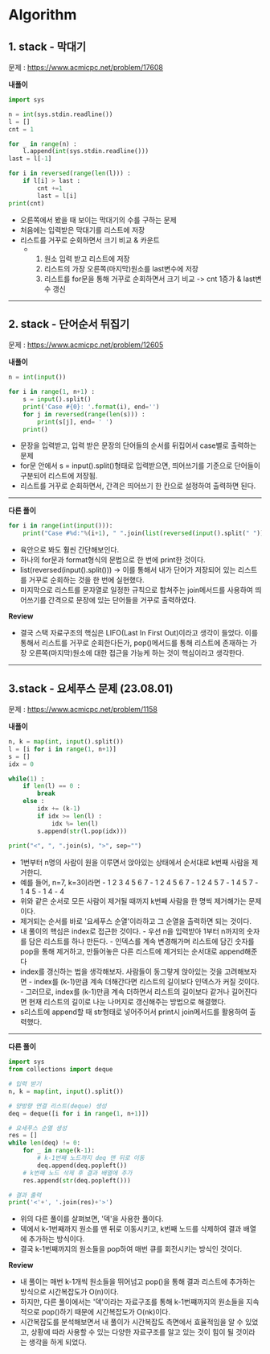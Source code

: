 # Algorithm

## 1. stack - 막대기

문제 : https://www.acmicpc.net/problem/17608

**내풀이**
```python
import sys

n = int(sys.stdin.readline())
l = []
cnt = 1

for _ in range(n) :
    l.append(int(sys.stdin.readline()))
last = l[-1]

for i in reversed(range(len(l))) :
    if l[i] > last :
        cnt +=1
        last = l[i]
print(cnt)
```

- 오른쪽에서 봤을 때 보이는 막대기의 수를 구하는 문제
- 처음에는 입력받은 막대기를 리스트에 저장
- 리스트를 거꾸로 순회하면서 크기 비교 & 카운트
  - 1. 원소 입력 받고 리스트에 저장
    2. 리스트의 가장 오른쪽(마지막)원소를 last변수에 저장
    3. 리스트를 for문을 통해 거꾸로 순회하면서 크기 비교 -> cnt 1증가 & last변수 갱신
***

## 2. stack - 단어순서 뒤집기

문제 : https://www.acmicpc.net/problem/12605

**내풀이**
```python
n = int(input())

for i in range(1, n+1) :
    s = input().split()
    print('Case #{0}: '.format(i), end='')
    for j in reversed(range(len(s))) :
        print(s[j], end= ' ')
    print()
```

- 문장을 입력받고, 입력 받은 문장의 단어들의 순서를 뒤집어서 case별로 출력하는 문제
- for문 안에서 s = input().split()형태로 입력받으면, 띄어쓰기를 기준으로 단어들이 구분되어 리스트에 저장됨.
- 리스트를 거꾸로 순회하면서, 간격은 띄어쓰기 한 칸으로 설정하여 출력하면 된다.
***

**다른 풀이**
```python
for i in range(int(input())):
    print("Case #%d:"%(i+1), " ".join(list(reversed(input().split(" ")))))
```

- 육안으로 봐도 훨씬 간단해보인다.
- 하나의 for문과 format형식의 문법으로 한 번에 print한 것이다.
- list(reversed(input().split())) -> 이를 통해서 내가 단어가 저장되어 있는 리스트를 거꾸로 순회하는 것을 한 번에 실현했다.
- 마지막으로 리스트를 문자열로 일정한 규칙으로 합쳐주는 join메서드를 사용하여 띄어쓰기를 간격으로 문장에 있는 단어들을 거꾸로 출력하였다.

**Review**
- 결국 스택 자료구조의 핵심은 LIFO(Last In First Out)이라고 생각이 들었다. 이를 통해서 리스트를 거꾸로 순회한다든가, pop()메서드를 통해 리스트에 존재하는 가장 오른쪽(마지막)원소에 대한 접근을 가능케 하는 것이 핵심이라고 생각한다.

***

## 3.stack - 요세푸스 문제 (23.08.01)

문제 : https://www.acmicpc.net/problem/1158

**내풀이**
```python
n, k = map(int, input().split())
l = [i for i in range(1, n+1)]
s = []
idx = 0

while(1) :
    if len(l) == 0 :
        break
    else :
        idx += (k-1)
        if idx >= len(l) :
            idx %= len(l)
        s.append(str(l.pop(idx)))
        
print("<", ", ".join(s), ">", sep="")
```

- 1번부터 n명의 사람이 원을 이루면서 앉아있는 상태에서 순서대로 k번째 사람을 제거한디.
- 예를 들어, n=7, k=3이라면
      - 1 2 3 4 5 6 7
      - 1 2 4 5 6 7
      - 1 2 4 5 7
      - 1 4 5 7
      - 1 4 5
      - 1 4
      - 4
- 위와 같은 순서로 모든 사람이 제거될 때까지 k번째 사람을 한 명씩 제거해가는 문제이다.
- 제거되는 순서를 바로 '요세푸스 순열'이라하고 그 순열을 출력하면 되는 것이다.
- 내 풀이의 핵심은 index로 접근한 것이다.
      - 우선 n을 입력받아 1부터 n까지의 숫자를 담은 리스트를 하나 만든다.
      - 인덱스를 계속 변경해가며 리스트에 담긴 숫자를 pop을 통해 제거하고, 만들어놓은 다른 리스트에 제거되는 순서대로 append해준다
- index를 갱신하는 법을 생각해보자. 사람들이 동그랗게 앉아있는 것을 고려해보자면
      - index를 (k-1)만큼 계속 더해간다면 리스트의 길이보다 인덱스가 커질 것이다.
      - 그러므로, index를 (k-1)만큼 계속 더하면서 리스트의 길이보다 같거나 길어진다면 현재 리스트의 길이로 나눈 나머지로 갱신해주는 방법으로 해결했다.
- s리스트에 append할 때 str형태로 넣어주어서 print시 join메서드를 활용하여 출력했다.

***

**다른 풀이**
```python
import sys
from collections import deque

# 입력 받기
n, k = map(int, input().split())

# 양방향 연결 리스트(deque) 생성
deq = deque([i for i in range(1, n+1)])

# 요세푸스 순열 생성
res = []
while len(deq) != 0:
    for _ in range(k-1):
        # k-1번째 노드까지 deq 맨 뒤로 이동
        deq.append(deq.popleft())
    # k번째 노드 삭제 후 결과 배열에 추가
    res.append(str(deq.popleft()))

# 결과 출력
print('<'+', '.join(res)+'>')
```

- 위의 다른 풀이를 살펴보면, '덱'을 사용한 풀이다.
- 덱에서 k-1번째까지 원소를 맨 뒤로 이동시키고, k번째 노드를 삭제하여 결과 배열에 추가하는 방식이다.
- 결국 k-1번째까지의 원소들을 pop하여 매번 큐를 회전시키는 방식인 것이다.

**Review**
- 내 풀이는 매번 k-1개씩 원소들을 뛰어넘고 pop()을 통해 결과 리스트에 추가하는 방식으로 시간복잡도가 O(n)이다.
- 하지만, 다른 풀이에서는 '덱'이라는 자료구조를 통해 k-1번쨰까지의 원소들을 지속적으로 pop()하기 때문에 시간복잡도가 O(nk)이다.
- 시간복잡도를 분석해보면서 내 풀이가 시간복잡도 측면에서 효율적임을 알 수 있었고, 상황에 따라 사용할 수 있는 다양한 자료구조를 알고 있는 것이 힘이 될 것이라는 생각을 하게 되었다.



